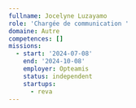 ```yaml
---
fullname: Jocelyne Luzayamo
role: 'Chargée de communication '
domaine: Autre
competences: []
missions:
  - start: '2024-07-08'
    end: '2024-10-08'
    employer: Opteamis
    status: independent
    startups:
      - reva
---
```

